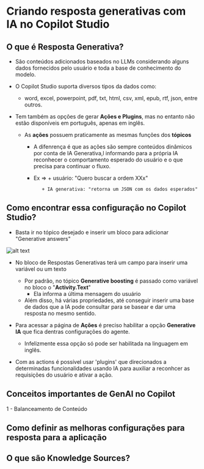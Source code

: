 # Criando resposta generativas com IA no Copilot Studio

## O que é Resposta Generativa?

- São conteúdos adicionados baseados no LLMs considerando alguns dados fornecidos pelo usuário e toda a base de conhecimento do modelo.

- O Copilot Studio suporta diversos tipos da dados como:
    - word, excel, powerpoint, pdf, txt, html, csv, xml, epub, rtf, json, entre outros.

- Tem também as opções de gerar **Ações e Plugins**, mas no entanto não estão disponíveis em português, apenas em inglês.
    - As **ações** possuem praticamente as mesmas funções dos **tópicos**
        - A difenrença é que as ações são sempre conteúdos dinâmicos por conta de IA Generativa,l informando para a própria IA reconhecer o comportamento esperado do usuário e o que precisa para continuar o fluxo.
        - Ex =>  + usuário: "Quero buscar a ordem XXx"

                 + IA generativa: "retorna um JSON com os dados esperados"

## Como encontrar essa configuração no Copilot Studio?

- Basta ir no tópico desejado e inserir um bloco para adicionar "Generative answers"


![alt text](image-12.png)


- No bloco de Respostas Generativas terá um campo para inserir uma variável ou um texto
    - Por padrão, no tópico **Generative boosting** é passado como variável no bloco o "**Activity.Text**"
        - Ela informa a última mensagem do usuário
    - Além disso, há várias propriedades, até conseguir inserir uma base de dados que a IA pode consultar para se basear e dar uma resposta no mesmo sentido.

- Para acessar a página de **Ações** é preciso habilitar a opção **Generative IA** que fica dentras configurações do agente.
    - Infelizmente essa opção só pode ser habilitada na linguagem em inglês.

- Com as actions é possível usar 'plugins' que direcionados a determinadas funcionalidades usando IA para auxiliar a reconhcer as requisições do usuário e ativar a ação.

## Conceitos importantes de GenAI no Copilot

1 - Balanceamento de Conteúdo
    

## Como definir as melhoras configurações para resposta para a aplicação

## O que são Knowledge Sources?